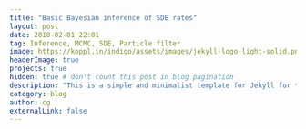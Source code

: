 ```yaml
---
title: "Basic Bayesian inference of SDE rates"
layout: post
date: 2018-02-01 22:01
tag: Inference, MCMC, SDE, Particle filter
image: https://koppl.in/indigo/assets/images/jekyll-logo-light-solid.png
headerImage: true
projects: true
hidden: true # don't count this post in blog pagination
description: "This is a simple and minimalist template for Jekyll for those who likes to eat noodles."
category: blog
author: cg
externalLink: false
---
```






